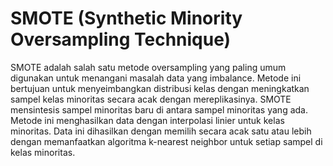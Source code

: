 # SMOTE (Synthetic Minority Oversampling Technique)

SMOTE adalah salah satu metode oversampling yang paling umum digunakan untuk menangani masalah data yang imbalance.
Metode ini bertujuan untuk menyeimbangkan distribusi kelas dengan meningkatkan sampel kelas minoritas secara acak dengan mereplikasinya.
SMOTE mensintesis sampel minoritas baru di antara sampel minoritas yang ada. Metode ini menghasilkan data dengan interpolasi linier untuk kelas minoritas. Data ini dihasilkan dengan memilih secara acak satu atau lebih dengan memanfaatkan algoritma k-nearest neighbor untuk setiap sampel di kelas minoritas.

